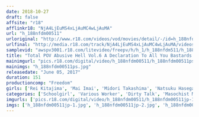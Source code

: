 ```yaml
---
date: 2018-10-27
draft: false
affsite: "r18"
afflinkr18: "NjA4LjEuMS4xLjAuMC4wLjAuMA"
url: "h_188nfdm00511"
urloriginal: "http://www.r18.com/videos/vod/movies/detail/-/id=h_188nfdm00511"
urlfinal: "http://media.r18.com/track/NjA4LjEuMS4xLjAuMC4wLjAuMA/videos/vod/movies/detail/-/id=h_188nfdm00511"
samplevid: "awspv3001.r18.com/litevideo/freepv/h/h_1/h_188nfdm511/h_188nfdm511_dmb_w.mp4"
title: "Total POV Abusive Hell Vol.6 A Declaration To All You Bastards With No Hopes Or Dreams"
mainimgurl: "pics.r18.com/digital/video/h_188nfdm00511/h_188nfdm00511ps.jpg"
mainimgs: "h_188nfdm00511ps.jpg"
releasedate: "June 05, 2017"
duration: 151
productioncomp: "Freedom"
girls: ['Rei Kitajima', 'Mai Imai', 'Midori Takashima', 'Natsuku Hasegawa', 'Aya Miyazaki', 'Mao Ito', 'Ayaha Seino', 'Reina Sugano', 'Jun Izumi', 'Tamaki Majima']
categories: ['Schoolgirl', 'Various Worker', 'Dirty Talk', 'Masochist Man', 'Hi-Def']
imgurls: ['pics.r18.com/digital/video/h_188nfdm00511/h_188nfdm00511jp-1.jpg', 'pics.r18.com/digital/video/h_188nfdm00511/h_188nfdm00511jp-2.jpg', 'pics.r18.com/digital/video/h_188nfdm00511/h_188nfdm00511jp-3.jpg', 'pics.r18.com/digital/video/h_188nfdm00511/h_188nfdm00511jp-4.jpg', 'pics.r18.com/digital/video/h_188nfdm00511/h_188nfdm00511jp-5.jpg', 'pics.r18.com/digital/video/h_188nfdm00511/h_188nfdm00511jp-6.jpg', 'pics.r18.com/digital/video/h_188nfdm00511/h_188nfdm00511jp-7.jpg', 'pics.r18.com/digital/video/h_188nfdm00511/h_188nfdm00511jp-8.jpg', 'pics.r18.com/digital/video/h_188nfdm00511/h_188nfdm00511jp-9.jpg', 'pics.r18.com/digital/video/h_188nfdm00511/h_188nfdm00511jp-10.jpg', 'pics.r18.com/digital/video/h_188nfdm00511/h_188nfdm00511jp-11.jpg', 'pics.r18.com/digital/video/h_188nfdm00511/h_188nfdm00511jp-12.jpg', 'pics.r18.com/digital/video/h_188nfdm00511/h_188nfdm00511jp-13.jpg', 'pics.r18.com/digital/video/h_188nfdm00511/h_188nfdm00511jp-14.jpg', 'pics.r18.com/digital/video/h_188nfdm00511/h_188nfdm00511jp-15.jpg', 'pics.r18.com/digital/video/h_188nfdm00511/h_188nfdm00511jp-16.jpg', 'pics.r18.com/digital/video/h_188nfdm00511/h_188nfdm00511jp-17.jpg', 'pics.r18.com/digital/video/h_188nfdm00511/h_188nfdm00511jp-18.jpg', 'pics.r18.com/digital/video/h_188nfdm00511/h_188nfdm00511jp-19.jpg', 'pics.r18.com/digital/video/h_188nfdm00511/h_188nfdm00511jp-20.jpg']
imgs: ['h_188nfdm00511jp-1.jpg', 'h_188nfdm00511jp-2.jpg', 'h_188nfdm00511jp-3.jpg', 'h_188nfdm00511jp-4.jpg', 'h_188nfdm00511jp-5.jpg', 'h_188nfdm00511jp-6.jpg', 'h_188nfdm00511jp-7.jpg', 'h_188nfdm00511jp-8.jpg', 'h_188nfdm00511jp-9.jpg', 'h_188nfdm00511jp-10.jpg', 'h_188nfdm00511jp-11.jpg', 'h_188nfdm00511jp-12.jpg', 'h_188nfdm00511jp-13.jpg', 'h_188nfdm00511jp-14.jpg', 'h_188nfdm00511jp-15.jpg', 'h_188nfdm00511jp-16.jpg', 'h_188nfdm00511jp-17.jpg', 'h_188nfdm00511jp-18.jpg', 'h_188nfdm00511jp-19.jpg', 'h_188nfdm00511jp-20.jpg']
---
```

